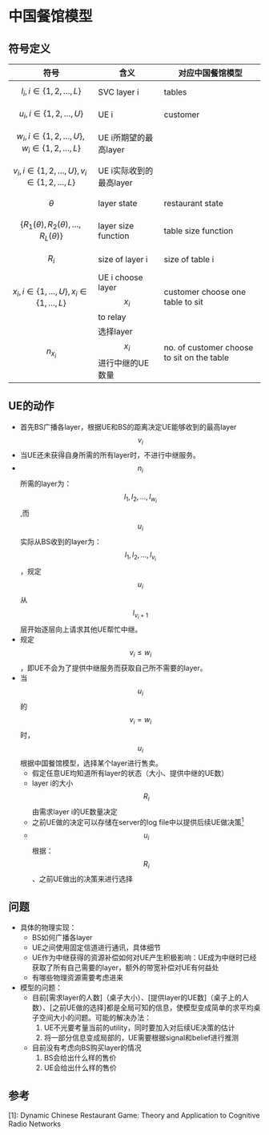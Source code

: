 # 中国餐馆模型

## 符号定义

| 符号                                                 | 含义                               | 对应中国餐馆模型                           |
| ---------------------------------------------------- | ---------------------------------- | ------------------------------------------ |
| $$l_i,i\in\{1,2,\dots,L\} $$                         | SVC layer i                        | tables                                     |
| $$u_i,i\in\{1,2,\dots,U\} $$                         | UE i                               | customer                                   |
| $$w_i, i\in \{1,2,\dots,U\},w_i\in \{1,2,\dots,L\}$$ | UE i所期望的最高layer              |                                            |
| $$v_i,i\in \{1,2,\dots,U\},v_i\in \{1,2,\dots,L\}$$  | UE i实际收到的最高layer            |                                            |
| $$\theta$$                                           | layer state                        | restaurant state                           |
| $$\{R_1(\theta),R_2(\theta),\dots,R_L(\theta)\}$$    | layer size function                | table size function                        |
| $$ R_i $$                                            | size of layer i                    | size of table i                            |
| $$x_i,i\in\{1,\dots,U\},x_i\in\{1,\dots,L\}$$        | UE i choose layer $$x_i$$ to relay | customer choose one table to sit           |
| $$n_{x_i}$$                                          | 选择layer $$x_i$$进行中继的UE数量  | no. of customer choose to sit on the table |

## UE的动作

* 首先BS广播各layer，根据UE和BS的距离决定UE能够收到的最高layer $$v_i$$
* 当UE还未获得自身所需的所有layer时，不进行中继服务。
* $$n_i$$所需的layer为：$$l_1,l_2,..., l_{w_i}$$,而$$u_i$$实际从BS收到的layer为：$$l_1,l_2,..., l_{v_i}$$，规定$$u_i$$从 $$l_{v_i+1}$$ 层开始逐层向上请求其他UE帮忙中继。
* 规定$$v_i \leq w_i$$，即UE不会为了提供中继服务而获取自己所不需要的layer。
* 当$$u_i$$的$$v_i = w_i$$时，$$u_i$$ 根据中国餐馆模型，选择某个layer进行售卖。
  * 假定任意UE均知道所有layer的状态（大小、提供中继的UE数）
  * layer i的大小$$R_i$$由需求layer i的UE数量决定
  * 之前UE做的决定可以存储在server的log file中以提供后续UE做决策[<sup>1</sup>](##参考)
  * $$u_i$$根据：$$R_i$$、之前UE做出的决策来进行选择

## 问题

* 具体的物理实现：
  * BS如何广播各layer
  * UE之间使用固定信道进行通讯，具体细节
  * UE作为中继获得的资源补偿如何对UE产生积极影响：UE成为中继时已经获取了所有自己需要的layer，额外的带宽补偿对UE有何益处
  * 有哪些物理资源需要考虑进来
* 模型的问题：
  * 目前[需求layer的人数]（桌子大小）、[提供layer的UE数]（桌子上的人数）、[之前UE做的选择]都是全局可知的信息，使模型变成简单的求平均桌子空间大小的问题。可能的解决办法：
    1. UE不光要考量当前的utility，同时要加入对后续UE决策的估计
    2. 将一部分信息变成局部的，UE需要根据signal和belief进行推测
  * 目前没有考虑向BS购买layer的情况
    1. BS会给出什么样的售价
    2. UE会给出什么样的售价

## 参考

[1]: Dynamic Chinese Restaurant Game: Theory and Application to Cognitive Radio Networks
